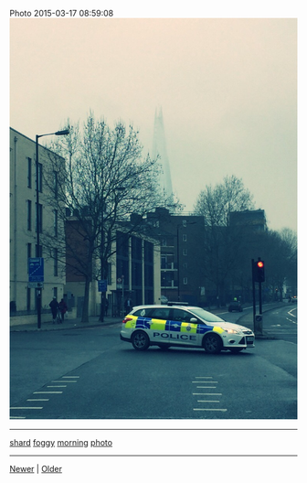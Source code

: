 <!--
title: Photo 2015-03-17 08
date: 2020-06-28T14:43:49.662Z
tags: shard, foggy, morning, photo
-->


Photo 2015-03-17 08:59:08
![](113862039837-0.jpg)

<!--BOTTOM-POST-NAVIGATION-->
---

[shard](tag-shard.md) [foggy](tag-foggy.md) [morning](tag-morning.md) [photo](tag-photo.md)

---

[Newer](113589441437.md) | [Older](114607145132.md)
